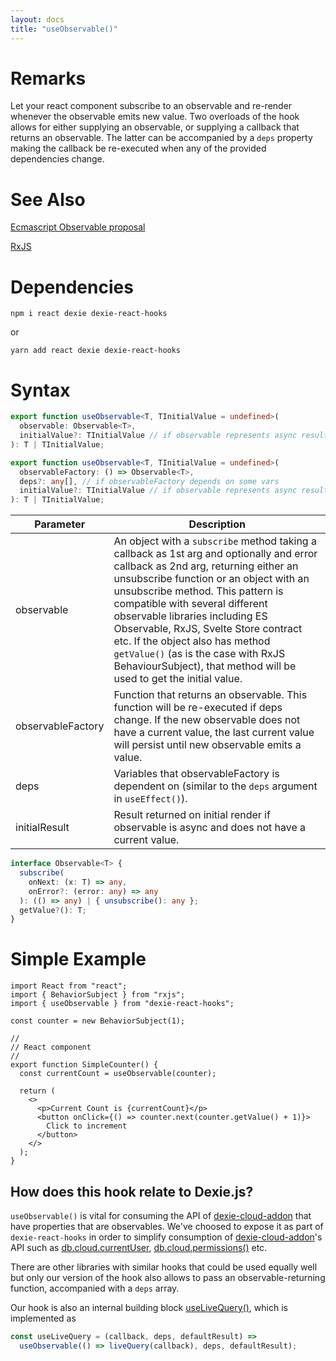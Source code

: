 ```yaml
---
layout: docs
title: "useObservable()"
---
```


# Remarks

Let your react component subscribe to an observable and re-render whenever the observable emits new value. Two overloads of the hook allows for either supplying an observable, or supplying a callback that returns an observable. The latter can be accompanied by a `deps` property making the callback be re-executed when any of the provided dependencies change.

# See Also

[Ecmascript Observable proposal](https://github.com/tc39/proposal-observable)

[RxJS](https://github.com/ReactiveX/RxJS)

# Dependencies

```
npm i react dexie dexie-react-hooks
```
or
```
yarn add react dexie dexie-react-hooks
```

# Syntax

```ts
export function useObservable<T, TInitialValue = undefined>(
  observable: Observable<T>,
  initialValue?: TInitialValue // if observable represents async result
): T | TInitialValue;

export function useObservable<T, TInitialValue = undefined>(
  observableFactory: () => Observable<T>,
  deps?: any[], // if observableFactory depends on some vars
  initialValue?: TInitialValue // if observable represents async result
): T | TInitialValue;
```

| Parameter         | Description                                                                                                                                                                                                                                                                                                                                                                                                                                                                  |
| ----------------- | ---------------------------------------------------------------------------------------------------------------------------------------------------------------------------------------------------------------------------------------------------------------------------------------------------------------------------------------------------------------------------------------------------------------------------------------------------------------------------- |
| observable        | An object with a `subscribe` method taking a callback as 1st arg and optionally and error callback as 2nd arg, returning either an unsubscribe function or an object with an unsubscribe method. This pattern is compatible with several different observable libraries including ES Observable, RxJS, Svelte Store contract etc. If the object also has method `getValue()` (as is the case with RxJS BehaviourSubject), that method will be used to get the initial value. |
| observableFactory | Function that returns an observable. This function will be re-executed if deps change. If the new observable does not have a current value, the last current value will persist until new observable emits a value.                                                                                                                                                                                                                                                          |
| deps              | Variables that observableFactory is dependent on (similar to the `deps` argument in `useEffect()`).                                                                                                                                                                                                                                                                                                                                                                          |
| initialResult     | Result returned on initial render if observable is async and does not have a current value.                                                                                                                                                                                                                                                                                                                                                                                  |

```ts
interface Observable<T> {
  subscribe(
    onNext: (x: T) => any,
    onError?: (error: any) => any
  ): (() => any) | { unsubscribe(): any };
  getValue?(): T;
}
```

# Simple Example

```tsx
import React from "react";
import { BehaviorSubject } from "rxjs";
import { useObservable } from "dexie-react-hooks";

const counter = new BehaviorSubject(1);

//
// React component
//
export function SimpleCounter() {
  const currentCount = useObservable(counter);

  return (
    <>
      <p>Current Count is {currentCount}</p>
      <button onClick={() => counter.next(counter.getValue() + 1)}>
        Click to increment
      </button>
    </>
  );
}
```

## How does this hook relate to Dexie.js?

`useObservable()` is vital for consuming the API of [dexie-cloud-addon](/cloud/docs/dexie-cloud-addon) that have properties that are observables. We've choosed to expose it as part of `dexie-react-hooks` in order to simplify consumption of [dexie-cloud-addon](/cloud/docs/dexie-cloud-addon)'s API such as [db.cloud.currentUser](/cloud/docs/db.cloud.currentUser), [db.cloud.permissions()](/cloud/docs/db.cloud.permissions()) etc.

There are other libraries with similar hooks that could be used equally well but only our version of the hook also allows to pass an observable-returning function, accompanied with a `deps` array.

Our hook is also an internal building block [useLiveQuery()](/docs/dexie-react-hooks/useLiveQuery()), which is implemented as

```ts
const useLiveQuery = (callback, deps, defaultResult) =>
  useObservable(() => liveQuery(callback), deps, defaultResult);
```
